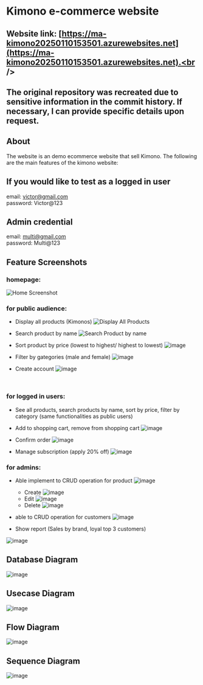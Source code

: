 # Kimono e-commerce website

##  **Website link**: [https://ma-kimono20250110153501.azurewebsites.net](https://ma-kimono20250110153501.azurewebsites.net).<br />

##  The original repository was recreated due to sensitive information in the commit history. If necessary, I can provide specific details upon request.

## About

The website is an demo ecommerce website that sell Kimono. The following are the main
features of the kimono website:

## If you would like to test as a logged in user
email: victor@gmail.com <br/>
password: Victor@123

## Admin credential
email: multi@gmail.com <br/>
password: Multi@123

## Feature Screenshots
### homepage:
![Home Screenshot](ma-kimono/wwwroot/home.jpg)


### for public audience: 
- Display all products (Kimonos)
![Display All Products](ma-kimono/wwwroot/DisplayAll.jpg)
- Search product by name
![Search Product by name](ma-kimono/wwwroot/SearchProductByName.jpg)



- Sort product by price (lowest to highest/ highest to lowest)
![image](ma-kimono/wwwroot/SortProductByPrice.jpg)

- Filter by gategories (male and female)
![image](ma-kimono/wwwroot/FilterByCate.jpg)

- Create account
![image](ma-kimono/wwwroot/CreateAccount.jpg)



<br/>


### for logged in users: 
- See all products, search products by name, sort by price, filter by category (same functionalities as public users)
- Add to shopping cart, remove from shopping cart
![image](ma-kimono/wwwroot/ShoppingCart.jpg)


- Confirm order
![image](ma-kimono/wwwroot/OrderConfrim.jpg)

- Manage subscription (apply 20% off)
![image](ma-kimono/wwwroot/ManageSubs.jpg)


### for admins:
- Able implement to CRUD operation for product
  ![image](ma-kimono/wwwroot/ProductCRUD.jpg)
   -  Create 
  ![image](ma-kimono/wwwroot/CreatePro.jpg)
   -  Edit
  ![image](ma-kimono/wwwroot/EditPro.jpg)
   - Delete
  ![image](ma-kimono/wwwroot/DeletePro.jpg)
  



- able to CRUD operation for customers
![image](ma-kimono/wwwroot/CustomerCRUD.jpg)

- Show report (Sales by brand, loyal top 3 customers)

![image](ma-kimono/wwwroot/Reports.jpg)



## Database Diagram
![image](ma-kimono/wwwroot/Database.jpg)

## Usecase Diagram
![image](ma-kimono/wwwroot/UseCase.jpg)

## Flow Diagram
![image](ma-kimono/wwwroot/Flow.jpg)


## Sequence Diagram
![image](ma-kimono/wwwroot/Sequence.jpg)




